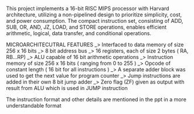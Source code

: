 This project implements a 16-bit RISC MIPS processor with Harvard architecture, utilizing a non-pipelined design to prioritize simplicity, cost, and power consumption.
The compact instruction set, consisting of ADD, SUB, OR, AND, JZ, LOAD, and STORE operations, enables efficient arithmetic, logical, data transfer, and conditional operations.

MICROARCHITECUTRAL FEATURES
_> Interfaced to data memory of size 256 x 16 bits
_> 8 bit address bus
_> 16 registers, each of size 2 bytes ( RA, RB…RP)
_> ALU capable of 16 bit arithmetic operations
_> Instruction memory of size 256 x 16 bits ( ranging from 0 to 255 )
_> Opcode of constant length ( 16 bit for all instructions )
_> A separate adder block was used to get the next value for program counter
_> Jump instructions are added in their own 8 bit jump adder
_> Zero flag (ZF) given as output with result from ALU which is used in JUMP instruction

The instruction format and other details are mentioned in the ppt in a more understandable format
